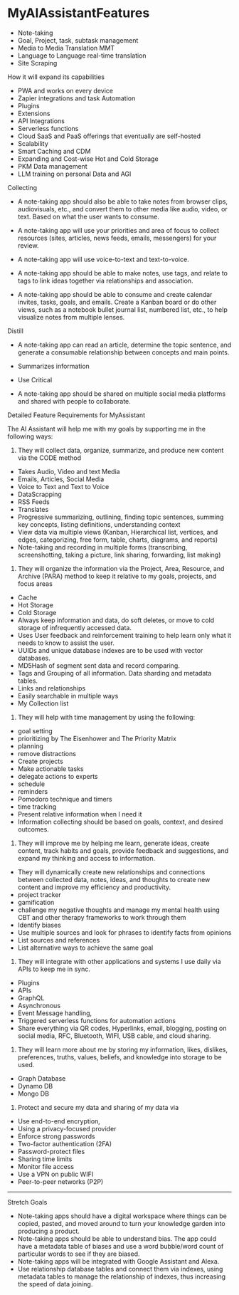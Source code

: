 # MyAIAssistantFeatures

- Note-taking
- Goal, Project, task, subtask management
- Media to Media Translation MMT
- Language to Language real-time translation
- Site Scraping

How it will expand its capabilities

- PWA and works on every device
- Zapier integrations and task Automation
- Plugins
- Extensions
- API Integrations
- Serverless functions
- Cloud SaaS and PaaS offerings that eventually are self-hosted
- Scalability
- Smart Caching and CDM
- Expanding and Cost-wise Hot and Cold Storage
- PKM Data management
- LLM training on personal Data and AGI

Collecting

- A note-taking app should also be able to take notes from browser clips, audiovisuals, etc., and convert them to other media like audio, video, or text. Based on what the user wants to consume.

- A note-taking app will use your priorities and area of focus to collect resources (sites, articles, news feeds, emails, messengers) for your review.

- A note-taking app will use voice-to-text and text-to-voice.

- A note-taking app should be able to make notes, use tags, and relate to tags to link ideas together via relationships and association.

- A note-taking app should be able to consume and create calendar invites, tasks, goals, and emails. Create a Kanban board or do other views, such as a notebook bullet journal list, numbered list, etc., to help visualize notes from multiple lenses.

Distill

- A note-taking app can read an article, determine the topic sentence, and generate a consumable relationship between concepts and main points.
- Summarizes information
- Use Critical

- A note-taking app should be shared on multiple social media platforms and shared with people to collaborate.

Detailed Feature Requirements for MyAssistant

The AI Assistant will help me with my goals by supporting me in the following ways:

1. They will collect data, organize, summarize, and produce new content via the CODE method

- Takes Audio, Video and text Media
- Emails, Articles, Social Media
- Voice to Text and Text to Voice
- DataScrapping
- RSS Feeds
- Translates
- Progressive summarizing, outlining, finding topic sentences, summing key concepts, listing definitions, understanding context
- View data via multiple views (Kanban, Hierarchical list, vertices, and edges, categorizing, free form, table, charts, diagrams, and reports)
- Note-taking and recording in multiple forms (transcribing, screenshotting, taking a picture, link sharing, forwarding, list making)
  
1. They will organize the information via the Project, Area, Resource, and Archive (PARA) method to keep it relative to my goals, projects, and focus areas

- Cache
- Hot Storage
- Cold Storage
- Always keep information and data, do soft deletes, or move to cold storage of infrequently accessed data.
- Uses User feedback and reinforcement training to help learn only what it needs to know to assist the user.  
- UUIDs and unique database indexes are to be used with vector databases.
- MD5Hash of segment sent data and record comparing.
- Tags and Grouping of all information. Data sharding and metadata tables.
- Links and relationships
- Easily searchable in multiple ways
- My Collection list

1. They will help with time management by using the following:

- goal setting
- prioritizing by The Eisenhower and The Priority Matrix
- planning
- remove distractions
- Create projects
- Make actionable tasks
- delegate actions to experts
- schedule
- reminders
- Pomodoro technique and timers
- time tracking
- Present relative information when I need it
- Information collecting should be based on goals, context, and desired outcomes.

1. They will improve me by helping me learn, generate ideas, create content, track habits and goals, provide feedback and suggestions, and expand my thinking and access to information.

- They will dynamically create new relationships and connections between collected data, notes, ideas, and thoughts to create new content and improve my efficiency and productivity.
- project tracker
- gamification
- challenge my negative thoughts and manage my mental health using CBT and other therapy frameworks to work through them
- Identify biases
- Use multiple sources and look for phrases to identify facts from opinions
- List sources and references
- List alternative ways to achieve the same goal

1. They will integrate with other applications and systems I use daily via APIs to keep me in sync.

- Plugins
- APIs
- GraphQL
- Asynchronous
- Event Message handling,
- Triggered serverless functions for automation actions
- Share everything via QR codes, Hyperlinks, email, blogging, posting on social media, RFC, Bluetooth, WIFI, USB cable, and cloud sharing.

1. They will learn more about me by storing my information, likes, dislikes, preferences, truths, values, beliefs, and knowledge into storage to be used.

- Graph Database
- Dynamo DB
- Mongo DB

1. Protect and secure my data and sharing of my data via

- Use end-to-end encryption,
- Using a privacy-focused provider
- Enforce strong passwords
- Two-factor authentication (2FA)
- Password-protect files
- Sharing time limits
- Monitor file access
- Use a VPN on public WIFI
- Peer-to-peer networks (P2P)

---
Stretch Goals

- Note-taking apps should have a digital workspace where things can be copied, pasted, and moved around to turn your knowledge garden into producing a product.
- Note-taking apps should be able to understand bias. The app could have a metadata table of biases and use a word bubble/word count of particular words to see if they are biased.
- Note-taking apps will be integrated with Google Assistant and Alexa.
- Use relationship database tables and connect them via indexes, using metadata tables to manage the relationship of indexes, thus increasing the speed of data joining.
